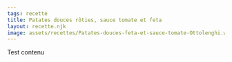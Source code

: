 ```yaml
---
tags: recette
title: Patates douces rôties, sauce tomate et feta
layout: recette.njk
image: assets/recettes/Patates-douces-feta-et-sauce-tomate-Ottolenghi.webp
---
```


Test contenu
